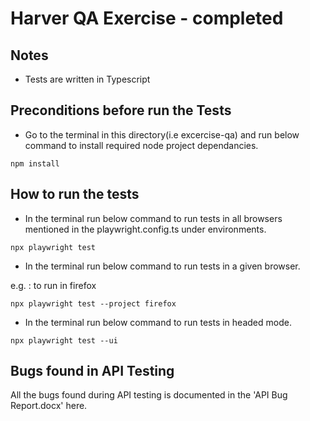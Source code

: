 Harver QA Exercise - completed
========================

## Notes

- Tests are written in Typescript 

## Preconditions before run the Tests

- Go to the terminal in this directory(i.e excercise-qa) and run below command to install required node project dependancies.

`npm install`

## How to run the tests

- In the terminal run below command to run tests in all browsers mentioned in the playwright.config.ts under environments.

`npx playwright test`

- In the terminal run below command to run tests in a given browser.

e.g. : to run in firefox

`npx playwright test --project firefox`

- In the terminal run below command to run tests in headed mode.

`npx playwright test --ui`


## Bugs found in API Testing

All the bugs found during API testing is documented in the 'API Bug Report.docx' here.